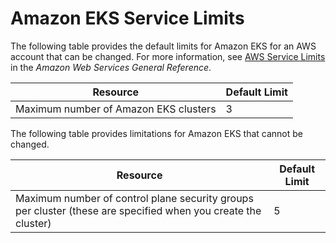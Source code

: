 # Amazon EKS Service Limits<a name="service_limits"></a>

The following table provides the default limits for Amazon EKS for an AWS account that can be changed\. For more information, see [AWS Service Limits](http://docs.aws.amazon.com/general/latest/gr/aws_service_limits.html) in the *Amazon Web Services General Reference*\.


| Resource | Default Limit | 
| --- | --- | 
| Maximum number of Amazon EKS clusters | 3 | 

The following table provides limitations for Amazon EKS that cannot be changed\.


| Resource | Default Limit | 
| --- | --- | 
| Maximum number of control plane security groups per cluster \(these are specified when you create the cluster\) | 5 | 